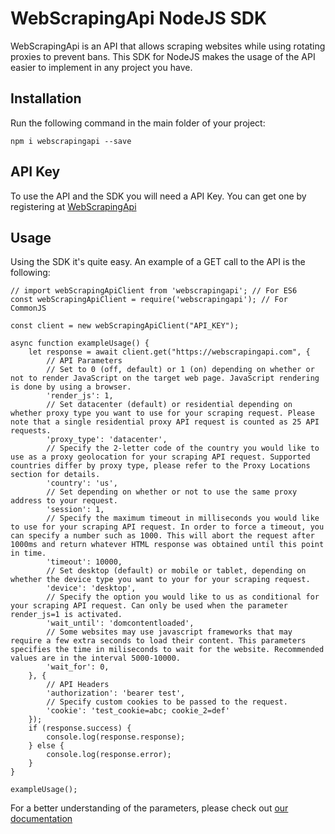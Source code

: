 # WebScrapingApi NodeJS SDK

WebScrapingApi is an API that allows scraping websites while using rotating proxies to prevent bans. This SDK for NodeJS makes the usage of the API easier to implement in any project you have.

## Installation

Run the following command in the main folder of your project:

```
npm i webscrapingapi --save
```

## API Key

To use the API and the SDK you will need a API Key. You can get one by registering at [WebScrapingApi](https://app.webscrapingapi.com/register)

## Usage

Using the SDK it's quite easy.
An example of a GET call to the API is the following:

```
// import webScrapingApiClient from 'webscrapingapi'; // For ES6
const webScrapingApiClient = require('webscrapingapi'); // For CommonJS

const client = new webScrapingApiClient("API_KEY");

async function exampleUsage() {
    let response = await client.get("https://webscrapingapi.com", {
        // API Parameters
        // Set to 0 (off, default) or 1 (on) depending on whether or not to render JavaScript on the target web page. JavaScript rendering is done by using a browser.
        'render_js': 1,
        // Set datacenter (default) or residential depending on whether proxy type you want to use for your scraping request. Please note that a single residential proxy API request is counted as 25 API requests.
        'proxy_type': 'datacenter',
        // Specify the 2-letter code of the country you would like to use as a proxy geolocation for your scraping API request. Supported countries differ by proxy type, please refer to the Proxy Locations section for details.
        'country': 'us',
        // Set depending on whether or not to use the same proxy address to your request.
        'session': 1,
        // Specify the maximum timeout in milliseconds you would like to use for your scraping API request. In order to force a timeout, you can specify a number such as 1000. This will abort the request after 1000ms and return whatever HTML response was obtained until this point in time.
        'timeout': 10000,
        // Set desktop (default) or mobile or tablet, depending on whether the device type you want to your for your scraping request.
        'device': 'desktop',
        // Specify the option you would like to us as conditional for your scraping API request. Can only be used when the parameter render_js=1 is activated.
        'wait_until': 'domcontentloaded',
        // Some websites may use javascript frameworks that may require a few extra seconds to load their content. This parameters specifies the time in miliseconds to wait for the website. Recommended values are in the interval 5000-10000.
        'wait_for': 0,
    }, {
        // API Headers
        'authorization': 'bearer test',
        // Specify custom cookies to be passed to the request.
        'cookie': 'test_cookie=abc; cookie_2=def'
    });
    if (response.success) {
        console.log(response.response);
    } else {
        console.log(response.error);
    }
} 

exampleUsage();
```

For a better understanding of the parameters, please check out [our documentation](https://app.webscrapingapi.com/documentation/getting-started)
